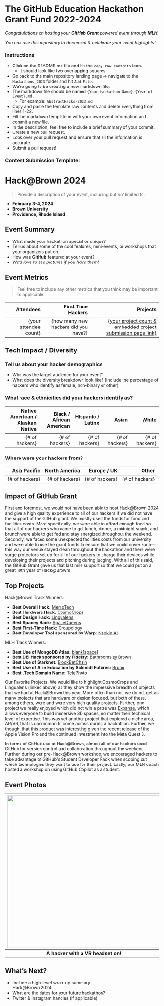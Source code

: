 # The GitHub Education Hackathon Grant Fund 2022-2024

_Congratulations on hosting your **GitHub Grant** powered event through **MLH**._

_You can use this repository to document & celebrate your event highlights!_

### Instructions 

- Click on the README.md file and hit the `copy raw contents` icon.
  - It should look like two overlapping squares. 
- Go back to the main repository landing page -> navigate to the `Hackathons_2023` folder and hit `Add File`. 
- We're going to be creating a new markdown file. 
- The markdown file should be named ```{Your Hackathon Name}-{Year of Event}.md.``` 
  - For example: ```AbstractHacks-2023.md```
- Copy and paste the template raw contents and delete everything from lines 1-22.
- Fill the markdown template in with your own event information and commit a new file. 
- In the description, feel free to include a brief summary of your commit. 
- Create a new pull request. 
- Look over your pull request and ensure that all the information is accurate. 
- Submit a pull request! 

### Content Submission Template: 

# Hack@Brown 2024
> Provide a description of your event, including but _not_ limited to: <br>
 - **February 3-4, 2024** 
 - **Brown University**
 - **Providence, Rhode Island**  

## Event Summary

- What made your hackathon special or unique? <br> 
- Tell us about some of the cool features, mini-events, or workshops that your organizers put on. <br>
- How was **GitHub** featured at your event? <br> 
- *We’d love to see pictures if you have them!* <br>

## Event Metrics 
> Feel free to include any other metrics that you think may be important or applicable. 

| Attendees |First Time Hackers| Projects|
|---------------:|--------------:|------------:|
|{your attendee count}|{how many new hackers did you have?}|[{your project count & embedded project submission page link}](https://abstracthacks.devpost.com/project-gallery)| 

## Tech Impact / Diversity 

### Tell us about your hacker demographics
 - Who was the target audience for your event? <br> 
 - What does the diversity breakdown look like? (Include the percentage of hackers who identify as female, non-binary or other) <br>

### What race & ethnicities did your hackers identify as?
| Native American / <br> Alaskan Native | Black / <br> African American | Hispanic / <br> Latinx | Asian | White |
|---------------:|--------------:|------------:|---------:|--------:|
|{# of hackers}|{# of hackers}|{# of hackers}|{# of hackers}|{# of hackers}|


### Where were your hackers from?
| Asia Pacific | North America | Europe / UK | Other |
|---------------:|--------------:|------------:|---------:|
|{# of hackers}|{# of hackers}|{# of hackers}|{# of hackers}|

## Impact of GitHub Grant
First and foremost, we would not have been able to host Hack@Brown 2024 and give a high quality experience to all of our hackers if we did not have the support of the GitHub grant. We mostly used the funds for food and facilities costs. More specifically, we were able to afford enough food so that all of our hackers who came to get lunch, dinner, a midnight snack, and brunch were able to get fed and stay energized throughout the weekend. Secondly, we faced some unexpected facilities costs from our university and were able to use the grant funds to ensure that we could cover such—this way our venue stayed clean throughout the hackathon and there were surge protectors set up for all of our hackers to charge their devices while developing their projects and pitching during judging. With all of this said, the GitHub Grant gave us that last mile support so that we could put on a great 10th year of Hack@Brown!

## Top Projects
Hack@Brown Track Winners:
- **Best Overall Hack:** [MemoTech](https://devpost.com/software/memotech-yfacpb)
- **Best Hardware Hack:** [CosmoCrops](https://devpost.com/software/spacestock)
- **Best Design Hack:** [Lingualens](https://devpost.com/software/lingualens-3ozqry)
- **Best Spacey Hack:** [SpaceQueens](https://devpost.com/software/spacequeens)
- **Best First-Time Hack:** [Groupology](https://devpost.com/software/groupology)
- **Best Developer Tool sponsored by Warp:** [Napkin AI](https://devpost.com/software/napkin-ymh5f4)

MLH Track Winners:
- **Best Use of MongoDB Atlas:** [blank[space]](https://devpost.com/software/blank-space-s40j1g)
- **Best DEI Hack sponsored by Fidelity:** [Bathrooms @ Brown](https://devpost.com/software/bathrooms-brown)
- **Best Use of Starknet:** [BlockBetChain](https://devpost.com/software/blockbetchain)
- **Best Use of AI in Education by Schmidt Futures:** [Bruno](https://devpost.com/software/dlm)
- **Best .Tech Domain Name:** [TelePhoto](https://devpost.com/software/telephoto)

Our Favorite Projects:
We would like to highlight CosmoCrops and Lingualens (linked above) as they show the impressive breadth of projects that we had at Hack@Brown this year. More often than not, we do not get as many projects that are hardware or design focused, but both of these, among others, were and were very high quality projects. Further, one project we really enjoyed which did not win a prize was [Expanse](https://devpost.com/software/expanse), which allows everyone to build immersive 3D spaces, no matter their technical level of expertise. This was yet another project that explored a niche area, AR/VR, that is uncommon to come across during a hackathon. Further, we thought that this product was interesting given the recent release of the Apple Vision Pro and the continued investment into the Meta Quest 3. 

In terms of GitHub use at Hack@Brown, almost all of our hackers used GitHub for version control and collaboration throughout the weekend. Further, during our pre-Hack@Brown workshop, we encouraged hackers to take advantage of GitHub's Student Developer Pack when scoping out which technologies they want to use for their project. Lastly, our MLH coach hosted a workshop on using GitHub Copilot as a student.

## Event Photos

| <img src="https://github.com/alexissfry/GitHub-Education-Hackathon-Grant-Fund-2023/blob/patch-1/Hackathons_2024/images/hacker.jpeg" width="500" height="auto"> |
|:--:|
| <b> A hacker with a VR headset on! </b>|

## What’s Next?
- Include a high-level wrap-up summary <br>
Hack@Brown 2024 
- What are the dates for your future hackathon? <br>
- Twitter & Instagram handles (if applicable)  
